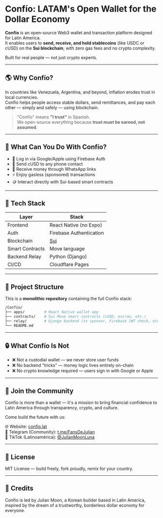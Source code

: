 # Confío: LATAM's Open Wallet for the Dollar Economy

**Confío** is an open-source Web3 wallet and transaction platform designed for Latin America.  
It enables users to **send, receive, and hold stablecoins** (like USDC or cUSD) on the **Sui blockchain**, with zero gas fees and no crypto complexity.

Built for real people — not just crypto experts.

---

## 🌎 Why Confío?

In countries like Venezuela, Argentina, and beyond, inflation erodes trust in local currencies.  
Confío helps people access stable dollars, send remittances, and pay each other — simply and safely — using blockchain.

> "Confío" means **"I trust"** in Spanish.  
> We open-source everything because **trust must be earned, not assumed**.

---

## 🚀 What Can You Do With Confío?

- 🔐 Log in via Google/Apple using Firebase Auth
- 💸 Send cUSD to any phone contact
- 📲 Receive money through WhatsApp links
- ⚡️ Enjoy gasless (sponsored) transactions
- 🪙 Interact directly with Sui-based smart contracts

---

## 🧱 Tech Stack

| Layer         | Stack                         |
|---------------|-------------------------------|
| Frontend      | React Native (no Expo)        |
| Auth          | Firebase Authentication       |
| Blockchain    | [Sui](https://sui.io)         |
| Smart Contracts | Move language               |
| Backend Relay | Python (Django)               |
| CI/CD         | Cloudflare Pages              |

---

## 🧠 Project Structure

This is a **monolithic repository** containing the full Confío stack:

```bash
/Confío/
├── apps/         # React Native wallet app
├── contracts/    # Sui Move smart contracts (cUSD, escrow, etc.)
├── relay/        # Django backend (tx sponsor, Firebase JWT check, etc.)
└── README.md
```

---

## 🔒 What Confío Is Not

- ❌ Not a custodial wallet — we never store user funds
- ❌ No backend "tricks" — money logic lives entirely on-chain
- ❌ No crypto knowledge required — users sign in with Google or Apple

---

## 💬 Join the Community

Confío is more than a wallet — it's a mission to bring financial confidence to Latin America through transparency, crypto, and culture.

Come build the future with us:

🌐 Website: [confio.lat](https://confio.lat)  
🔗 Telegram (Community): [t.me/FansDeJulian](https://t.me/FansDeJulian)  
📱 TikTok (Latinoamérica): [@JulianMoonLuna](https://tiktok.com/@JulianMoonLuna)

---

## 📜 License

MIT License — build freely, fork proudly, remix for your country.

---

## 🙏 Credits

Confío is led by Julian Moon,
a Korean builder based in Latin America, inspired by the dream of a trustworthy, borderless dollar economy for everyone. 